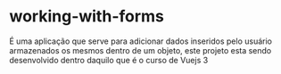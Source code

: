 # working-with-forms
É uma aplicação que serve para adicionar dados inseridos pelo usuário armazenados os mesmos dentro de um objeto, este projeto esta sendo desenvolvido dentro daquilo que é o curso de Vuejs 3
